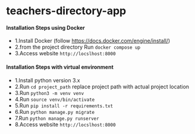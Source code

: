 # teachers-directory-app
#### Installation Steps using Docker
- 1.Install Docker (follow https://docs.docker.com/engine/install/)
- 2.from the project directory Run `docker compose up`
- 3.Access website `http://locslhost:8000`

#### Installation Steps with virtual environment
- 1.Install python version 3.x
- 2.Run `cd project_path` replace project path with actual project location
- 3.Run `python3 -m venv venv`
- 4.Run `source venv/bin/activate`
- 5.Run `pip install -r requirements.txt`
- 6.Run `python manage.py migrate`
- 7.Run `python manage.py runserver`
- 8.Access website `http://locslhost:8000`
